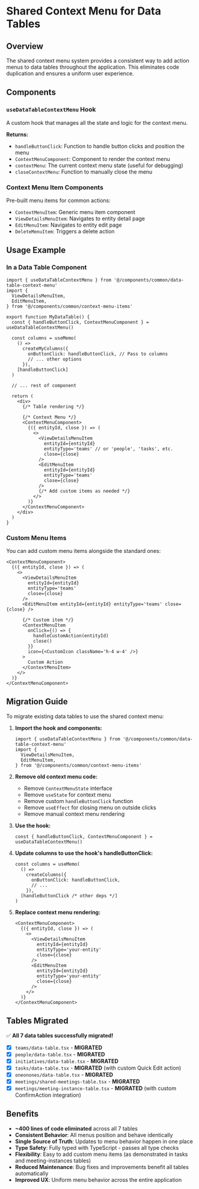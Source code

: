 # Shared Context Menu for Data Tables

## Overview

The shared context menu system provides a consistent way to add action menus to data tables throughout the application. This eliminates code duplication and ensures a uniform user experience.

## Components

### `useDataTableContextMenu` Hook

A custom hook that manages all the state and logic for the context menu.

**Returns:**

- `handleButtonClick`: Function to handle button clicks and position the menu
- `ContextMenuComponent`: Component to render the context menu
- `contextMenu`: The current context menu state (useful for debugging)
- `closeContextMenu`: Function to manually close the menu

### Context Menu Item Components

Pre-built menu items for common actions:

- `ContextMenuItem`: Generic menu item component
- `ViewDetailsMenuItem`: Navigates to entity detail page
- `EditMenuItem`: Navigates to entity edit page
- `DeleteMenuItem`: Triggers a delete action

## Usage Example

### In a Data Table Component

```tsx
import { useDataTableContextMenu } from '@/components/common/data-table-context-menu'
import {
  ViewDetailsMenuItem,
  EditMenuItem,
} from '@/components/common/context-menu-items'

export function MyDataTable() {
  const { handleButtonClick, ContextMenuComponent } = useDataTableContextMenu()

  const columns = useMemo(
    () =>
      createMyColumns({
        onButtonClick: handleButtonClick, // Pass to columns
        // ... other options
      }),
    [handleButtonClick]
  )

  // ... rest of component

  return (
    <div>
      {/* Table rendering */}

      {/* Context Menu */}
      <ContextMenuComponent>
        {({ entityId, close }) => (
          <>
            <ViewDetailsMenuItem
              entityId={entityId}
              entityType='teams' // or 'people', 'tasks', etc.
              close={close}
            />
            <EditMenuItem
              entityId={entityId}
              entityType='teams'
              close={close}
            />
            {/* Add custom items as needed */}
          </>
        )}
      </ContextMenuComponent>
    </div>
  )
}
```

### Custom Menu Items

You can add custom menu items alongside the standard ones:

```tsx
<ContextMenuComponent>
  {({ entityId, close }) => (
    <>
      <ViewDetailsMenuItem
        entityId={entityId}
        entityType='teams'
        close={close}
      />
      <EditMenuItem entityId={entityId} entityType='teams' close={close} />

      {/* Custom item */}
      <ContextMenuItem
        onClick={() => {
          handleCustomAction(entityId)
          close()
        }}
        icon={<CustomIcon className='h-4 w-4' />}
      >
        Custom Action
      </ContextMenuItem>
    </>
  )}
</ContextMenuComponent>
```

## Migration Guide

To migrate existing data tables to use the shared context menu:

1. **Import the hook and components:**

   ```tsx
   import { useDataTableContextMenu } from '@/components/common/data-table-context-menu'
   import {
     ViewDetailsMenuItem,
     EditMenuItem,
   } from '@/components/common/context-menu-items'
   ```

2. **Remove old context menu code:**
   - Remove `ContextMenuState` interface
   - Remove `useState` for context menu
   - Remove custom `handleButtonClick` function
   - Remove `useEffect` for closing menu on outside clicks
   - Remove manual context menu rendering

3. **Use the hook:**

   ```tsx
   const { handleButtonClick, ContextMenuComponent } = useDataTableContextMenu()
   ```

4. **Update columns to use the hook's handleButtonClick:**

   ```tsx
   const columns = useMemo(
     () =>
       createColumns({
         onButtonClick: handleButtonClick,
         // ...
       }),
     [handleButtonClick /* other deps */]
   )
   ```

5. **Replace context menu rendering:**

   ```tsx
   <ContextMenuComponent>
     {({ entityId, close }) => (
       <>
         <ViewDetailsMenuItem
           entityId={entityId}
           entityType='your-entity'
           close={close}
         />
         <EditMenuItem
           entityId={entityId}
           entityType='your-entity'
           close={close}
         />
       </>
     )}
   </ContextMenuComponent>
   ```

## Tables Migrated

✅ **All 7 data tables successfully migrated!**

- [x] `teams/data-table.tsx` - **MIGRATED**
- [x] `people/data-table.tsx` - **MIGRATED**
- [x] `initiatives/data-table.tsx` - **MIGRATED**
- [x] `tasks/data-table.tsx` - **MIGRATED** (with custom Quick Edit action)
- [x] `oneonones/data-table.tsx` - **MIGRATED**
- [x] `meetings/shared-meetings-table.tsx` - **MIGRATED**
- [x] `meetings/meeting-instance-table.tsx` - **MIGRATED** (with custom ConfirmAction integration)

## Benefits

- **~400 lines of code eliminated** across all 7 tables
- **Consistent Behavior**: All menus position and behave identically
- **Single Source of Truth**: Updates to menu behavior happen in one place
- **Type Safety**: Fully typed with TypeScript - passes all type checks
- **Flexibility**: Easy to add custom menu items (as demonstrated in tasks and meeting-instances tables)
- **Reduced Maintenance**: Bug fixes and improvements benefit all tables automatically
- **Improved UX**: Uniform menu behavior across the entire application
